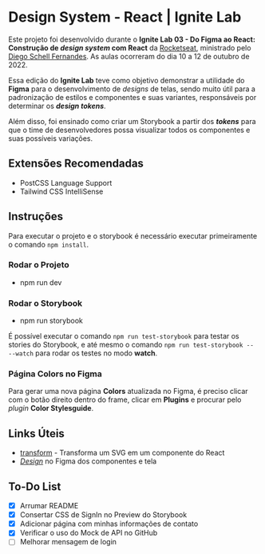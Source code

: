 # Design System - React | Ignite Lab

Este projeto foi desenvolvido durante o **Ignite Lab 03 - Do Figma ao React: Construção de _design system_ com React** da [Rocketseat](https://www.rocketseat.com.br/), ministrado pelo [Diego Schell Fernandes](https://www.linkedin.com/in/diego-schell-fernandes/). As aulas ocorreram do dia 10 a 12 de outubro de 2022.  

Essa edição do **Ignite Lab** teve como objetivo demonstrar a utilidade do **Figma** para o desenvolvimento de _designs_ de telas, sendo muito útil para a padronização de estilos  e componentes e suas variantes, responsáveis por determinar os **_design tokens_**.

Além disso, foi ensinado como criar um Storybook a partir dos **_tokens_** para que o time de desenvolvedores possa visualizar todos os componentes e suas possíveis variações.

## Extensões Recomendadas

- PostCSS Language Support
- Tailwind CSS IntelliSense

## Instruções

Para executar o projeto e o storybook é necessário executar primeiramente o comando `npm install`.

### Rodar o Projeto
- npm run dev

### Rodar o Storybook
- npm run storybook

É possível executar o comando `npm run test-storybook` para testar os stories do Storybook, e até mesmo o comando `npm run test-storybook -- --watch` para rodar os testes no modo **watch**.

### Página **Colors** no Figma

Para gerar uma nova página **Colors** atualizada no Figma, é preciso clicar com o botão direito dentro do frame, clicar em **Plugins** e procurar pelo _plugin_ **Color Stylesguide**.

## Links Úteis

- [transform](https://transform.tools/) - Transforma um SVG em um componente do React
- _[Design](https://www.figma.com/file/ivE6zGou1qNDPPhunajS1u/Ignite-Lab-Design-System)_ no Figma dos componentes e tela 

## To-Do List

- [x] Arrumar README
- [x] Consertar CSS de SignIn no Preview do Storybook
- [x] Adicionar página com minhas informações de contato
- [x] Verificar o uso do Mock de API no GitHub 
- [ ] Melhorar mensagem de login

